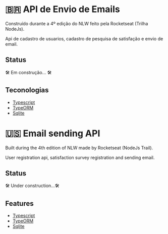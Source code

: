 # 🇧🇷 API de Envio de Emails

Construído durante a 4º edição do NLW feito pela Rocketseat (Trilha NodeJs).

Api de cadastro de usuarios, cadastro de pesquisa de satisfação e envio de email.

## Status

🛠️ Em construção... 🛠️

## Teconologias

- [Typescript](https://www.typescriptlang.org/)
- [TypeORM](https://typeorm.io/#/)
- [Sqlite](https://www.sqlite.org/index.html)

# 🇺🇸 Email sending API

Built during the 4th edition of NLW made by Rocketseat (NodeJs Trail).

User registration api, satisfaction survey registration and sending email.

## Status

🛠️ Under construction...🛠️

## Features

- [Typescript](https://www.typescriptlang.org/)
- [TypeORM](https://typeorm.io/#/)
- [Sqlite](https://www.sqlite.org/index.html)
